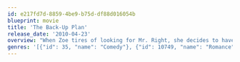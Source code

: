 ```yaml
---
id: e217fd7d-8859-4be9-b75d-df88d016054b
blueprint: movie
title: 'The Back-Up Plan'
release_date: '2010-04-23'
overview: "When Zoe tires of looking for Mr. Right, she decides to have a baby on her own. But on the day she's artificially inseminated, she meets Stan, who seems to be just who she's been searching for all her life. Now, Zoe has to figure out how to make her two life's dreams fit with each other."
genres: '[{"id": 35, "name": "Comedy"}, {"id": 10749, "name": "Romance"}]'
---
```

